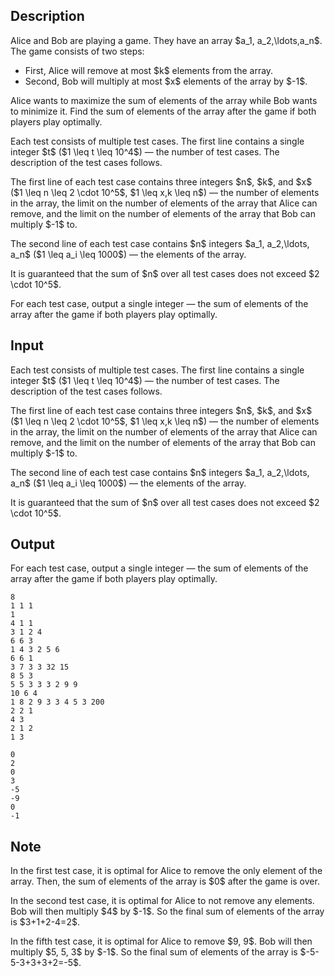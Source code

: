 ## Description

<div><p>Alice and Bob are playing a game. They have an array $a_1, a_2,\ldots,a_n$. The game consists of two steps:</p><ul> <li> First, Alice will remove <span class="tex-font-style-bf">at most</span> $k$ elements from the array. </li><li> Second, Bob will multiply <span class="tex-font-style-bf">at most</span> $x$ elements of the array by $-1$. </li></ul><p>Alice wants to maximize the sum of elements of the array while Bob wants to minimize it. Find the sum of elements of the array after the game if both players play optimally.</p></div><div class="input-specification"><p>Each test consists of multiple test cases. The first line contains a single integer $t$ ($1 \leq t \leq 10^4$) — the number of test cases. The description of the test cases follows.</p><p>The first line of each test case contains three integers $n$, $k$, and $x$ ($1 \leq n \leq 2 \cdot 10^5$, $1 \leq x,k \leq n$) — the number of elements in the array, the limit on the number of elements of the array that Alice can remove, and the limit on the number of elements of the array that Bob can multiply $-1$ to.</p><p>The second line of each test case contains $n$ integers $a_1, a_2,\ldots, a_n$ ($1 \leq a_i \leq 1000$) — the elements of the array.</p><p>It is guaranteed that the sum of $n$ over all test cases does not exceed $2 \cdot 10^5$. </p></div><div class="output-specification"><p>For each test case, output a single integer — the sum of elements of the array after the game if both players play optimally.</p></div>

## Input

<p>Each test consists of multiple test cases. The first line contains a single integer $t$ ($1 \leq t \leq 10^4$) — the number of test cases. The description of the test cases follows.</p><p>The first line of each test case contains three integers $n$, $k$, and $x$ ($1 \leq n \leq 2 \cdot 10^5$, $1 \leq x,k \leq n$) — the number of elements in the array, the limit on the number of elements of the array that Alice can remove, and the limit on the number of elements of the array that Bob can multiply $-1$ to.</p><p>The second line of each test case contains $n$ integers $a_1, a_2,\ldots, a_n$ ($1 \leq a_i \leq 1000$) — the elements of the array.</p><p>It is guaranteed that the sum of $n$ over all test cases does not exceed $2 \cdot 10^5$. </p>

## Output

<p>For each test case, output a single integer — the sum of elements of the array after the game if both players play optimally.</p>





```input1|2,3,6,7,10,11,14,15
8
1 1 1
1
4 1 1
3 1 2 4
6 6 3
1 4 3 2 5 6
6 6 1
3 7 3 3 32 15
8 5 3
5 5 3 3 3 2 9 9
10 6 4
1 8 2 9 3 3 4 5 3 200
2 2 1
4 3
2 1 2
1 3
```




```output1
0
2
0
3
-5
-9
0
-1
```



## Note

<p>In the first test case, it is optimal for Alice to remove the only element of the array. Then, the sum of elements of the array is $0$ after the game is over.</p><p>In the second test case, it is optimal for Alice to not remove any elements. Bob will then multiply $4$ by $-1$. So the final sum of elements of the array is $3+1+2-4=2$.</p><p>In the fifth test case, it is optimal for Alice to remove $9, 9$. Bob will then multiply $5, 5, 3$ by $-1$. So the final sum of elements of the array is $-5-5-3+3+3+2=-5$.</p>
